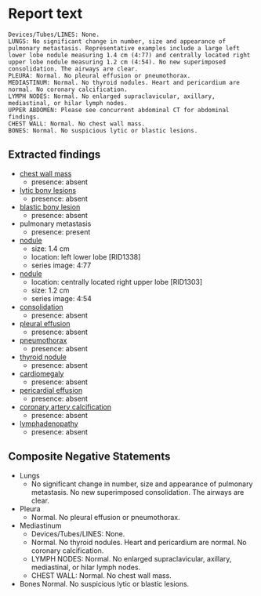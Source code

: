 # Report text

```text
Devices/Tubes/LINES: None.
LUNGS: No significant change in number, size and appearance of pulmonary metastasis. Representative examples include a large left lower lobe nodule measuring 1.4 cm (4:77) and centrally located right upper lobe nodule measuring 1.2 cm (4:54). No new superimposed consolidation. The airways are clear.
PLEURA: Normal. No pleural effusion or pneumothorax.
MEDIASTINUM: Normal. No thyroid nodules. Heart and pericardium are normal. No coronary calcification.
LYMPH NODES: Normal. No enlarged supraclavicular, axillary, mediastinal, or hilar lymph nodes.
UPPER ABDOMEN: Please see concurrent abdominal CT for abdominal findings.
CHEST WALL: Normal. No chest wall mass.
BONES: Normal. No suspicious lytic or blastic lesions.
```

## Extracted findings

- [chest wall mass](../../definitions/hood/chest-wall.json)  
  - presence: absent
- [lytic bony lesions](../../definitions/hood/lytic-lesion.md)
  - presence: absent
- [blastic bony lesion](../../definitions/hood/sclerotic-lesion.md)
  - presence: absent
- pulmonary metastasis
  - presence: present
- [nodule](../../definitions/hood/adrenal-nodule.json)
  - size: 1.4 cm
  - location: left lower lobe \[RID1338\]
  - series image: 4:77
- [nodule](../../definitions/hood/adrenal-nodule.json)
  - location: centrally located right upper lobe \[RID1303\]
  - size: 1.2 cm
  - series image: 4:54
- [consolidation](../../definitions/smartreporting/consolidation.txt)
  - presence: absent
- [pleural effusion](../../definitions/hood/pleural-effusion.json)
  - presence: absent
- [pneumothorax](../../definitions/hood/pneumothorax.json)
  - presence: absent
- [thyroid nodule](../../definitions/hood/thyroid_nodule.json)
  - presence: absent
- [cardiomegaly](../../definitions/upmedic/Cardiomegaly.cde.md)
  - presence: absent
- [pericardial effusion](../../definitions/hood/pericardial-effusion.json)
  - presence: absent
- [coronary artery calcification](../../definitions/nuance/coronary_calcifications.txt)
  - presence: absent
- [lymphadenopathy](../../definitions/hood/mediastinal-lymph-nodes.json)
  - presence: absent

## Composite Negative Statements

- Lungs
  - No significant change in number, size and appearance of pulmonary metastasis. No new superimposed consolidation. The airways are clear.
- Pleura
  - Normal. No pleural effusion or pneumothorax.
- Mediastinum
  - Devices/Tubes/LINES: None.
  - Normal. No thyroid nodules. Heart and pericardium are normal. No coronary calcification.
  - LYMPH NODES: Normal. No enlarged supraclavicular, axillary, mediastinal, or hilar lymph nodes.
  - CHEST WALL: Normal. No chest wall mass.
- Bones
Normal. No suspicious lytic or blastic lesions.
